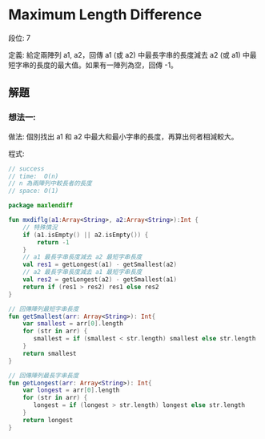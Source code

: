 # Maximum Length Difference

段位: 7

定義: 給定兩陣列 a1, a2，回傳 a1 (或 a2) 中最長字串的長度減去 a2 (或 a1) 中最短字串的長度的最大值。如果有一陣列為空，回傳 -1。

## 解題

### 想法一:

做法: 個別找出 a1 和 a2 中最大和最小字串的長度，再算出何者相減較大。

程式:

```kotlin
// success
// time:  O(n)
// n 為兩陣列中較長者的長度
// space: O(1)

package maxlendiff

fun mxdiflg(a1:Array<String>, a2:Array<String>):Int {
    // 特殊情況
    if (a1.isEmpty() || a2.isEmpty()) {
        return -1
    }
    // a1 最長字串長度減去 a2 最短字串長度
    val res1 = getLongest(a1) - getSmallest(a2)
    // a2 最長字串長度減去 a1 最短字串長度
    val res2 = getLongest(a2) - getSmallest(a1)
    return if (res1 > res2) res1 else res2
}

// 回傳陣列最短字串長度
fun getSmallest(arr: Array<String>): Int{
    var smallest = arr[0].length
    for (str in arr) {
       smallest = if (smallest < str.length) smallest else str.length
    }
    return smallest
}

// 回傳陣列最長字串長度
fun getLongest(arr: Array<String>): Int{
    var longest = arr[0].length
    for (str in arr) {
       longest = if (longest > str.length) longest else str.length
    }
    return longest
}
```
